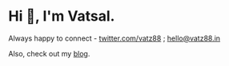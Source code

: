 # Hi 👋, I'm Vatsal.

Always happy to connect - [twitter.com/vatz88](https://twitter.com/vatz88) ; hello@vatz88.in

Also, check out my [blog](https://blog.vatz88.in).
